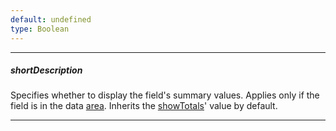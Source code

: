 ```yaml
---
default: undefined
type: Boolean
---
```

---
##### shortDescription
Specifies whether to display the field's summary values. Applies only if the field is in the data [area](/api-reference/30%20Data%20Layer/PivotGridDataSource/1%20Configuration/fields/area.md '/Documentation/ApiReference/Data_Layer/PivotGridDataSource/Configuration/fields/#area'). Inherits the [showTotals](/api-reference/30%20Data%20Layer/PivotGridDataSource/1%20Configuration/fields/showTotals.md '/Documentation/ApiReference/Data_Layer/PivotGridDataSource/Configuration/fields/#showTotals')' value by default.

---
